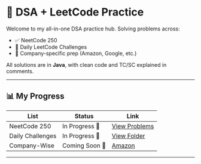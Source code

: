 # 🧠 DSA + LeetCode Practice

Welcome to my all-in-one DSA practice hub. Solving problems across:

- ✅ NeetCode 250
- 🔁 Daily LeetCode Challenges
- 🧠 Company-specific prep (Amazon, Google, etc.)

All solutions are in **Java**, with clean code and TC/SC explained in comments.

---

## 📊 My Progress

| List | Status | Link |
|------|--|------|
| NeetCode 250 | In Progress 🚧 | [View Problems](./NeetCode-250) |
| Daily Challenges | In Progress 🚧 | [View Folder](./Daily-Challenges) |
| Company-Wise | Coming Soon 💼 | [Amazon](./Company-Wise/Amazon) |

---



